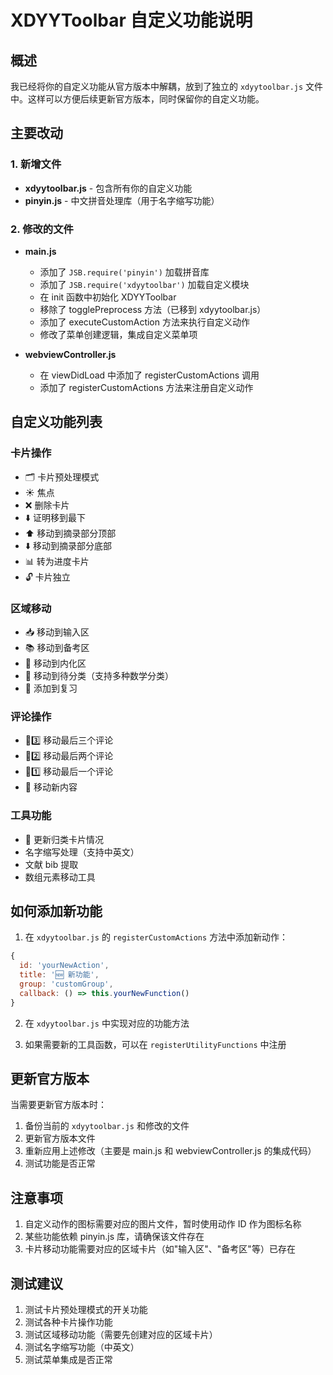 # XDYYToolbar 自定义功能说明

## 概述

我已经将你的自定义功能从官方版本中解耦，放到了独立的 `xdyytoolbar.js` 文件中。这样可以方便后续更新官方版本，同时保留你的自定义功能。

## 主要改动

### 1. 新增文件
- **xdyytoolbar.js** - 包含所有你的自定义功能
- **pinyin.js** - 中文拼音处理库（用于名字缩写功能）

### 2. 修改的文件
- **main.js**
  - 添加了 `JSB.require('pinyin')` 加载拼音库
  - 添加了 `JSB.require('xdyytoolbar')` 加载自定义模块
  - 在 init 函数中初始化 XDYYToolbar
  - 移除了 togglePreprocess 方法（已移到 xdyytoolbar.js）
  - 添加了 executeCustomAction 方法来执行自定义动作
  - 修改了菜单创建逻辑，集成自定义菜单项

- **webviewController.js**
  - 在 viewDidLoad 中添加了 registerCustomActions 调用
  - 添加了 registerCustomActions 方法来注册自定义动作

## 自定义功能列表

### 卡片操作
- 🗂️ 卡片预处理模式
- ☀️ 焦点
- ❌ 删除卡片  
- ⬇️ 证明移到最下
- ⬆️ 移动到摘录部分顶部
- ⬇️ 移动到摘录部分底部
- 📊 转为进度卡片
- 🔓 卡片独立

### 区域移动
- 📥 移动到输入区
- 📚 移动到备考区
- 🧠 移动到内化区
- 📁 移动到待分类（支持多种数学分类）
- 🔄 添加到复习

### 评论操作
- 💬3️⃣ 移动最后三个评论
- 💬2️⃣ 移动最后两个评论
- 💬1️⃣ 移动最后一个评论
- 📝 移动新内容

### 工具功能
- 🔄 更新归类卡片情况
- 名字缩写处理（支持中英文）
- 文献 bib 提取
- 数组元素移动工具

## 如何添加新功能

1. 在 `xdyytoolbar.js` 的 `registerCustomActions` 方法中添加新动作：
```javascript
{
  id: 'yourNewAction',
  title: '🆕 新功能',
  group: 'customGroup',
  callback: () => this.yourNewFunction()
}
```

2. 在 `xdyytoolbar.js` 中实现对应的功能方法

3. 如果需要新的工具函数，可以在 `registerUtilityFunctions` 中注册

## 更新官方版本

当需要更新官方版本时：
1. 备份当前的 `xdyytoolbar.js` 和修改的文件
2. 更新官方版本文件
3. 重新应用上述修改（主要是 main.js 和 webviewController.js 的集成代码）
4. 测试功能是否正常

## 注意事项

1. 自定义动作的图标需要对应的图片文件，暂时使用动作 ID 作为图标名称
2. 某些功能依赖 pinyin.js 库，请确保该文件存在
3. 卡片移动功能需要对应的区域卡片（如"输入区"、"备考区"等）已存在

## 测试建议

1. 测试卡片预处理模式的开关功能
2. 测试各种卡片操作功能
3. 测试区域移动功能（需要先创建对应的区域卡片）
4. 测试名字缩写功能（中英文）
5. 测试菜单集成是否正常